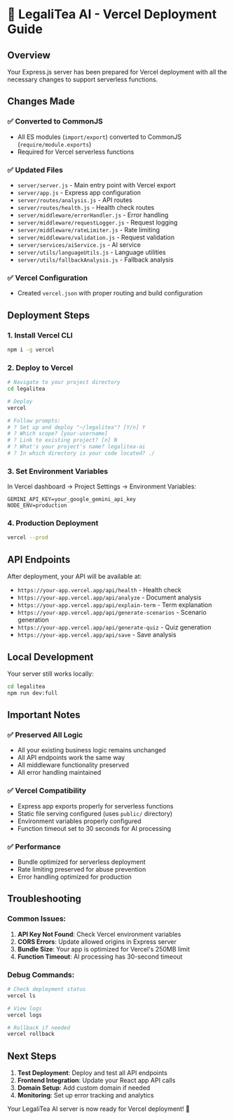 # 🚀 LegaliTea AI - Vercel Deployment Guide

## Overview
Your Express.js server has been prepared for Vercel deployment with all the necessary changes to support serverless functions.

## Changes Made

### ✅ Converted to CommonJS
- All ES modules (`import/export`) converted to CommonJS (`require/module.exports`)
- Required for Vercel serverless functions

### ✅ Updated Files
- `server/server.js` - Main entry point with Vercel export
- `server/app.js` - Express app configuration
- `server/routes/analysis.js` - API routes
- `server/routes/health.js` - Health check routes
- `server/middleware/errorHandler.js` - Error handling
- `server/middleware/requestLogger.js` - Request logging
- `server/middleware/rateLimiter.js` - Rate limiting
- `server/middleware/validation.js` - Request validation
- `server/services/aiService.js` - AI service
- `server/utils/languageUtils.js` - Language utilities
- `server/utils/fallbackAnalysis.js` - Fallback analysis

### ✅ Vercel Configuration
- Created `vercel.json` with proper routing and build configuration

## Deployment Steps

### 1. Install Vercel CLI
```bash
npm i -g vercel
```

### 2. Deploy to Vercel
```bash
# Navigate to your project directory
cd legalitea

# Deploy
vercel

# Follow prompts:
# ? Set up and deploy "~/legalitea"? [Y/n] Y
# ? Which scope? [your-username]
# ? Link to existing project? [n] N
# ? What's your project's name? legalitea-ai
# ? In which directory is your code located? ./
```

### 3. Set Environment Variables
In Vercel dashboard → Project Settings → Environment Variables:
```env
GEMINI_API_KEY=your_google_gemini_api_key
NODE_ENV=production
```

### 4. Production Deployment
```bash
vercel --prod
```

## API Endpoints

After deployment, your API will be available at:
- `https://your-app.vercel.app/api/health` - Health check
- `https://your-app.vercel.app/api/analyze` - Document analysis
- `https://your-app.vercel.app/api/explain-term` - Term explanation
- `https://your-app.vercel.app/api/generate-scenarios` - Scenario generation
- `https://your-app.vercel.app/api/generate-quiz` - Quiz generation
- `https://your-app.vercel.app/api/save` - Save analysis

## Local Development

Your server still works locally:
```bash
cd legalitea
npm run dev:full
```

## Important Notes

### ✅ Preserved All Logic
- All your existing business logic remains unchanged
- All API endpoints work the same way
- All middleware functionality preserved
- All error handling maintained

### ✅ Vercel Compatibility
- Express app exports properly for serverless functions
- Static file serving configured (uses `public/` directory)
- Environment variables properly configured
- Function timeout set to 30 seconds for AI processing

### ✅ Performance
- Bundle optimized for serverless deployment
- Rate limiting preserved for abuse prevention
- Error handling optimized for production

## Troubleshooting

### Common Issues:
1. **API Key Not Found**: Check Vercel environment variables
2. **CORS Errors**: Update allowed origins in Express server
3. **Bundle Size**: Your app is optimized for Vercel's 250MB limit
4. **Function Timeout**: AI processing has 30-second timeout

### Debug Commands:
```bash
# Check deployment status
vercel ls

# View logs
vercel logs

# Rollback if needed
vercel rollback
```

## Next Steps

1. **Test Deployment**: Deploy and test all API endpoints
2. **Frontend Integration**: Update your React app API calls
3. **Domain Setup**: Add custom domain if needed
4. **Monitoring**: Set up error tracking and analytics

Your LegaliTea AI server is now ready for Vercel deployment! 🎉
